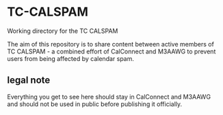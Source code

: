 # TC-CALSPAM
Working directory for the TC CALSPAM

The aim of this repository is to share content between active members of TC CALSPAM - a combined effort of CalConnect and M3AAWG to prevent users from being affected by calendar spam.

## legal note
Everything you get to see here should stay in CalConnect and M3AAWG and should not be used in public before publishing it officially.